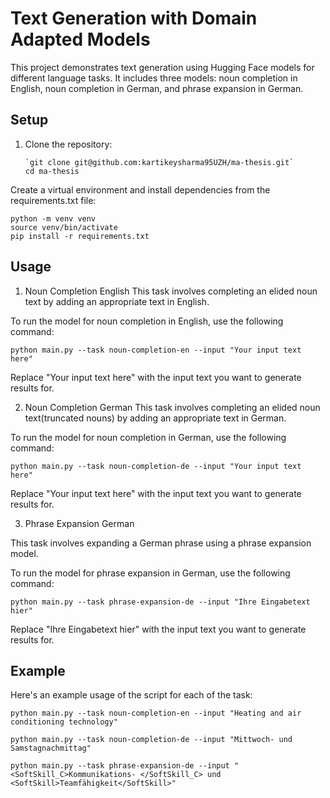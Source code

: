 # Text Generation with Domain Adapted Models

This project demonstrates text generation using Hugging Face models for different language tasks. It includes three models: noun completion in English, noun completion in German, and phrase expansion in German.

## Setup

1. Clone the repository:
   ```
   `git clone git@github.com:kartikeysharma95UZH/ma-thesis.git`
   cd ma-thesis
   ```

Create a virtual environment and install dependencies from the requirements.txt file:
```
python -m venv venv
source venv/bin/activate
pip install -r requirements.txt
```
## Usage

1. Noun Completion English
This task involves completing an elided noun text by adding an appropriate text in English.

To run the model for noun completion in English, use the following command:

```
python main.py --task noun-completion-en --input "Your input text here"

```

Replace "Your input text here" with the input text you want to generate results for.

2. Noun Completion German
This task involves completing an elided noun text(truncated nouns) by adding an appropriate text in German.

To run the model for noun completion in German, use the following command:

```
python main.py --task noun-completion-de --input "Your input text here"

```

Replace "Your input text here" with the input text you want to generate results for.

3. Phrase Expansion German

This task involves expanding a German phrase using a phrase expansion model.

To run the model for phrase expansion in German, use the following command:

```
python main.py --task phrase-expansion-de --input "Ihre Eingabetext hier"

```

Replace "Ihre Eingabetext hier" with the input text you want to generate results for.

## Example

Here's an example usage of the script for each of the task:


```
python main.py --task noun-completion-en --input "Heating and air conditioning technology"

```

```
python main.py --task noun-completion-de --input "Mittwoch- und Samstagnachmittag"

```

```
python main.py --task phrase-expansion-de --input "<SoftSkill_C>Kommunikations- </SoftSkill_C> und <SoftSkill>Teamfähigkeit</SoftSkill>"

```
